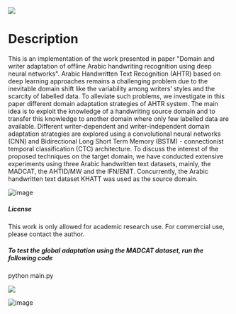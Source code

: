  
![](https://img.shields.io/static/v1?label=&message=Domain/Writer-Adaptation&color=green&size=30)

# Description

This is an implementation of the work presented in paper "Domain and writer adaptation of offline Arabic handwriting recognition using deep neural networks".
Arabic Handwritten Text Recognition (AHTR) based on deep learning approaches remains a challenging problem due to the inevitable domain shift like the variability among writers’ styles and the scarcity of labelled data. To alleviate such problems, we investigate in this paper different domain adaptation strategies of AHTR system. The main idea is to exploit the knowledge of a handwriting source domain and to transfer this knowledge to another domain where only few labelled data are available. Different writer-dependent and writer-independent domain adaptation strategies are explored using a convolutional neural networks (CNN) and Bidirectional Long Short Term Memory (BSTM) - connectionist temporal classification (CTC) architecture. To discuss the interest of the proposed techniques on the target domain, we have conducted extensive experiments using three Arabic handwritten text datasets, mainly, the MADCAT, the AHTID/MW and the IFN/ENIT. Concurrently, the Arabic handwritten text dataset KHATT was used as the source domain.  


![image](https://user-images.githubusercontent.com/15616524/148753690-fbbc4fb7-1349-4095-a57c-3e2cf9aea17d.png)



##### License
This work is only allowed for academic research use. For commercial use, please contact the author.


##### To test the global adaptation using the MADCAT dataset, run the following code

python main.py



![](https://img.shields.io/static/v1?label=&message=The-Two-Stage-HTR-Architecture&color=orange&size=30)

![image](https://user-images.githubusercontent.com/15616524/148754875-9ddd7455-b0be-46c8-9be4-b60daf1390ae.png)

